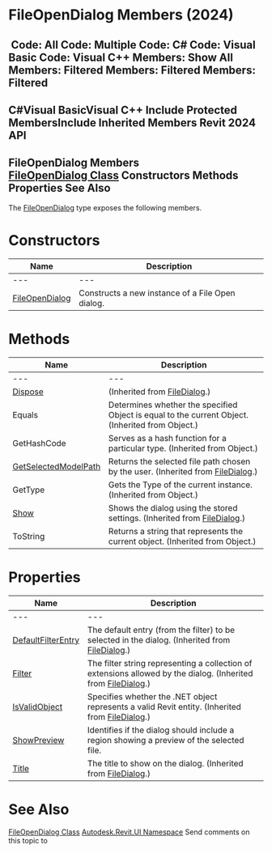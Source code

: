 # FileOpenDialog Members (2024)

﻿
 Code: All Code: Multiple Code: C# Code: Visual Basic Code: Visual C++  Members: Show All Members: Filtered Members: Filtered Members: Filtered   
---  
C#Visual BasicVisual C++
Include Protected MembersInclude Inherited Members
Revit 2024 API  
---  
FileOpenDialog Members  
[FileOpenDialog Class](efe4f212-6400-eaec-9263-1665ba9c163f.md "FileOpenDialog Class") Constructors Methods Properties See Also  
---  
The [FileOpenDialog](efe4f212-6400-eaec-9263-1665ba9c163f.md "FileOpenDialog Class") type exposes the following members.
# Constructors
| Name | Description |
| --- | --- |
| --- | --- | --- |
| [FileOpenDialog](8a2b242c-c597-6e82-15b0-50b6dcd51f00.md "FileOpenDialog Constructor") | Constructs a new instance of a File Open dialog. |

# Methods
| Name | Description |
| --- | --- |
| --- | --- | --- |
| [Dispose](9b5a81a9-6a5f-2735-d4ef-5b56e2722315.md "Dispose Method") | (Inherited from [FileDialog](99bb6529-12de-a126-50f7-39346dd5b48d.md "FileDialog Class").) |
| Equals | Determines whether the specified Object is equal to the current Object. (Inherited from Object.) |
| GetHashCode | Serves as a hash function for a particular type.  (Inherited from Object.) |
| [GetSelectedModelPath](687d0a50-f222-3947-3f58-b369cdd5961f.md "GetSelectedModelPath Method") | Returns the selected file path chosen by the user.  (Inherited from [FileDialog](99bb6529-12de-a126-50f7-39346dd5b48d.md "FileDialog Class").) |
| GetType | Gets the Type of the current instance. (Inherited from Object.) |
| [Show](95d81e22-81ac-0ba2-0e63-112697f4098a.md "Show Method") | Shows the dialog using the stored settings.  (Inherited from [FileDialog](99bb6529-12de-a126-50f7-39346dd5b48d.md "FileDialog Class").) |
| ToString | Returns a string that represents the current object. (Inherited from Object.) |

# Properties
| Name | Description |
| --- | --- |
| --- | --- | --- |
| [DefaultFilterEntry](2753707b-e514-e22b-875c-d38301468f50.md "DefaultFilterEntry Property") | The default entry (from the filter) to be selected in the dialog.  (Inherited from [FileDialog](99bb6529-12de-a126-50f7-39346dd5b48d.md "FileDialog Class").) |
| [Filter](a67923df-362a-52de-944f-c6ef0532cd59.md "Filter Property") | The filter string representing a collection of extensions allowed by the dialog.  (Inherited from [FileDialog](99bb6529-12de-a126-50f7-39346dd5b48d.md "FileDialog Class").) |
| [IsValidObject](07a3a2f0-4790-3931-544c-26d69ddb2bed.md "IsValidObject Property") | Specifies whether the .NET object represents a valid Revit entity.  (Inherited from [FileDialog](99bb6529-12de-a126-50f7-39346dd5b48d.md "FileDialog Class").) |
| [ShowPreview](09ecf97f-9be7-17e7-8e7d-194ba6079bff.md "ShowPreview Property") | Identifies if the dialog should include a region showing a preview of the selected file. |
| [Title](0755dfb7-9c56-77f0-4353-8e5f2e8c74ba.md "Title Property") | The title to show on the dialog.  (Inherited from [FileDialog](99bb6529-12de-a126-50f7-39346dd5b48d.md "FileDialog Class").) |

# See Also
[FileOpenDialog Class](efe4f212-6400-eaec-9263-1665ba9c163f.md "FileOpenDialog Class")
[Autodesk.Revit.UI Namespace](e86fd90a-8957-02a6-da7f-ced248966e3e.md "Autodesk.Revit.UI Namespace")
Send comments on this topic to 